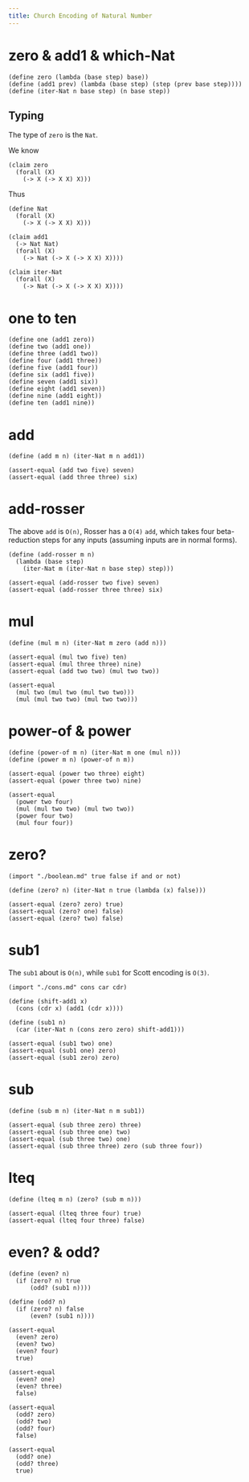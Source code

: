 ```yaml
---
title: Church Encoding of Natural Number
---
```


# zero & add1 & which-Nat

```lambda
(define zero (lambda (base step) base))
(define (add1 prev) (lambda (base step) (step (prev base step))))
(define (iter-Nat n base step) (n base step))
```

## Typing

The type of `zero` is the `Nat`.

We know

```lambda pseudocode
(claim zero
  (forall (X)
    (-> X (-> X X) X)))
```

Thus

```lambda pseudocode
(define Nat
  (forall (X)
    (-> X (-> X X) X)))

(claim add1
  (-> Nat Nat)
  (forall (X)
    (-> Nat (-> X (-> X X) X))))

(claim iter-Nat
  (forall (X)
    (-> Nat (-> X (-> X X) X))))
```

# one to ten

```lambda
(define one (add1 zero))
(define two (add1 one))
(define three (add1 two))
(define four (add1 three))
(define five (add1 four))
(define six (add1 five))
(define seven (add1 six))
(define eight (add1 seven))
(define nine (add1 eight))
(define ten (add1 nine))
```

# add

```lambda
(define (add m n) (iter-Nat m n add1))

(assert-equal (add two five) seven)
(assert-equal (add three three) six)
```

# add-rosser

The above `add` is `O(n)`,
Rosser has a `O(4)` `add`, which takes
four beta-reduction steps for any inputs
(assuming inputs are in normal forms).

```lambda
(define (add-rosser m n)
  (lambda (base step)
    (iter-Nat m (iter-Nat n base step) step)))

(assert-equal (add-rosser two five) seven)
(assert-equal (add-rosser three three) six)
```

# mul

```lambda
(define (mul m n) (iter-Nat m zero (add n)))

(assert-equal (mul two five) ten)
(assert-equal (mul three three) nine)
(assert-equal (add two two) (mul two two))

(assert-equal
  (mul two (mul two (mul two two)))
  (mul (mul two two) (mul two two)))
```

# power-of & power

```lambda
(define (power-of m n) (iter-Nat m one (mul n)))
(define (power m n) (power-of n m))

(assert-equal (power two three) eight)
(assert-equal (power three two) nine)

(assert-equal
  (power two four)
  (mul (mul two two) (mul two two))
  (power four two)
  (mul four four))
```

# zero?

```lambda
(import "./boolean.md" true false if and or not)

(define (zero? n) (iter-Nat n true (lambda (x) false)))

(assert-equal (zero? zero) true)
(assert-equal (zero? one) false)
(assert-equal (zero? two) false)
```

# sub1

The `sub1` about is `O(n)`,
while `sub1` for Scott encoding is `O(3)`.

```lambda
(import "./cons.md" cons car cdr)

(define (shift-add1 x)
  (cons (cdr x) (add1 (cdr x))))

(define (sub1 n)
  (car (iter-Nat n (cons zero zero) shift-add1)))

(assert-equal (sub1 two) one)
(assert-equal (sub1 one) zero)
(assert-equal (sub1 zero) zero)
```

# sub

```lambda
(define (sub m n) (iter-Nat n m sub1))

(assert-equal (sub three zero) three)
(assert-equal (sub three one) two)
(assert-equal (sub three two) one)
(assert-equal (sub three three) zero (sub three four))
```

# lteq

```lambda
(define (lteq m n) (zero? (sub m n)))

(assert-equal (lteq three four) true)
(assert-equal (lteq four three) false)
```

# even? & odd?

```lambda
(define (even? n)
  (if (zero? n) true
      (odd? (sub1 n))))

(define (odd? n)
  (if (zero? n) false
      (even? (sub1 n))))

(assert-equal
  (even? zero)
  (even? two)
  (even? four)
  true)

(assert-equal
  (even? one)
  (even? three)
  false)

(assert-equal
  (odd? zero)
  (odd? two)
  (odd? four)
  false)

(assert-equal
  (odd? one)
  (odd? three)
  true)
```
